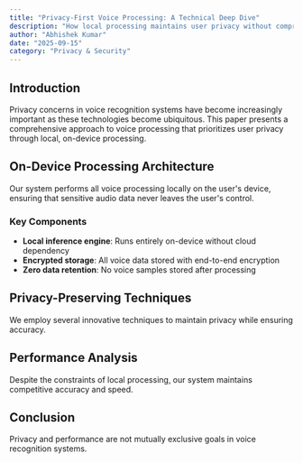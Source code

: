 ```yaml
---
title: "Privacy-First Voice Processing: A Technical Deep Dive"
description: "How local processing maintains user privacy without compromising on accuracy or speed."
author: "Abhishek Kumar"
date: "2025-09-15"
category: "Privacy & Security"
---
```


## Introduction

Privacy concerns in voice recognition systems have become increasingly important as these technologies become ubiquitous. This paper presents a comprehensive approach to voice processing that prioritizes user privacy through local, on-device processing.

## On-Device Processing Architecture

Our system performs all voice processing locally on the user's device, ensuring that sensitive audio data never leaves the user's control.

### Key Components

- **Local inference engine**: Runs entirely on-device without cloud dependency
- **Encrypted storage**: All voice data stored with end-to-end encryption
- **Zero data retention**: No voice samples stored after processing

## Privacy-Preserving Techniques

We employ several innovative techniques to maintain privacy while ensuring accuracy.

## Performance Analysis

Despite the constraints of local processing, our system maintains competitive accuracy and speed.

## Conclusion

Privacy and performance are not mutually exclusive goals in voice recognition systems.
